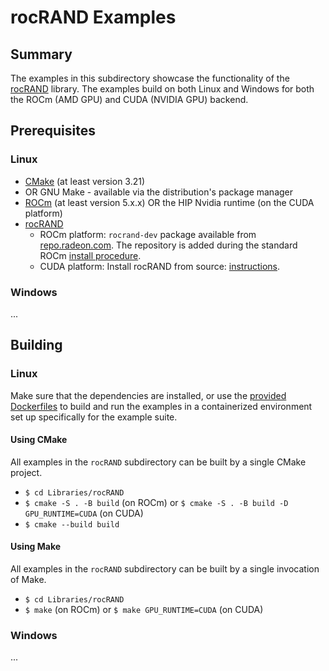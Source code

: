 # rocRAND Examples

## Summary
The examples in this subdirectory showcase the functionality of the [rocRAND](https://github.com/rocmSoftwarePlatform/rocRAND) library. The examples build on both Linux and Windows for both the ROCm (AMD GPU) and CUDA (NVIDIA GPU) backend.

## Prerequisites
### Linux
- [CMake](https://cmake.org/download/) (at least version 3.21)
- OR GNU Make - available via the distribution's package manager
- [ROCm](https://docs.amd.com/bundle/ROCm-Installation-Guide-v5.1.3/page/Overview_of_ROCm_Installation_Methods.html) (at least version 5.x.x) OR the HIP Nvidia runtime (on the CUDA platform)
- [rocRAND](https://github.com/rocmSoftwarePlatform/rocRAND)
    - ROCm platform: `rocrand-dev` package available from [repo.radeon.com](https://repo.radeon.com/rocm/). The repository is added during the standard ROCm [install procedure](https://docs.amd.com/bundle/ROCm-Installation-Guide-v5.1.3/page/How_to_Install_ROCm.html).
    - CUDA platform: Install rocRAND from source: [instructions](https://github.com/rocmSoftwarePlatform/rocRAND#build-and-install).

### Windows
...

## Building
### Linux
Make sure that the dependencies are installed, or use the [provided Dockerfiles](../../Dockerfiles/) to build and run the examples in a containerized environment set up specifically for the example suite.

#### Using CMake
All examples in the `rocRAND` subdirectory can be built by a single CMake project.

- `$ cd Libraries/rocRAND`
- `$ cmake -S . -B build` (on ROCm) or `$ cmake -S . -B build -D GPU_RUNTIME=CUDA` (on CUDA)
- `$ cmake --build build`

#### Using Make
All examples in the `rocRAND` subdirectory can be built by a single invocation of Make.
- `$ cd Libraries/rocRAND`
- `$ make` (on ROCm) or `$ make GPU_RUNTIME=CUDA` (on CUDA)

### Windows
...
